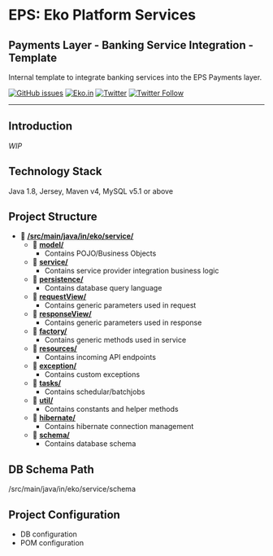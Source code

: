 # EPS: Eko Platform Services
## Payments Layer - Banking Service Integration - Template
Internal template to integrate banking services into the EPS Payments layer.

[![GitHub issues](https://img.shields.io/github/issues/ekoindia/aeps-gateway-lib)](https://github.com/ekoindia/aeps-gateway-lib/issues)  <a href="https://eko.in" target="_blank">![Eko.in](https://img.shields.io/badge/Develop%20with-Eko.in-brightgreen)</a>
<a href="https://twitter.com/intent/tweet?text=Wow:&url=https%3A%2F%2Fgithub.com%2Fekoindia%2Faeps-gateway-lib" target="_blank"><img alt="Twitter" src="https://img.shields.io/twitter/url?style=social&url=https%3A%2F%2Fgithub.com%2Fekoindia%2Faeps-gateway-lib"></a>
<a href="https://twitter.com/intent/follow?screen_name=ekospeaks" target="_blank">![Twitter Follow](https://img.shields.io/twitter/follow/ekospeaks?label=Follow&style=social)</a>

---

## Introduction
_WIP_


## Technology Stack
Java 1.8, Jersey, Maven v4, MySQL v5.1 or above


## Project Structure
* :open_file_folder: [**/src/main/java/in/eko/service/**](/src/main/java/in/eko/service/)
  * :file_folder: [**model/**](/src/main/java/in/eko/service/model/)
    * Contains POJO/Business Objects
  * :file_folder: [**service/**](/src/main/java/in/eko/service/service/)
    * Contains service provider integration business logic
  * :file_folder: [**persistence/**](/src/main/java/in/eko/service/persistence/)
    * Contains database query language
  * :file_folder: [**requestView/**](/src/main/java/in/eko/service/requestView/)
    * Contains generic parameters used in request
  * :file_folder: [**responseView/**](/src/main/java/in/eko/service/responseView/)
    * Contains generic parameters used in response
  * :file_folder: [**factory/**](/src/main/java/in/eko/service/factory/)
    * Contains generic methods used in service
  * :file_folder: [**resources/**](/src/main/java/in/eko/service/resources/)
    * Contains incoming API endpoints
  * :file_folder: [**exception/**](/src/main/java/in/eko/service/exception/)
    * Contains custom exceptions
  * :file_folder: [**tasks/**](/src/main/java/in/eko/service/tasks/)
    * Contains schedular/batchjobs
  * :file_folder: [**util/**](/src/main/java/in/eko/service/util/)
    * Contains constants and helper methods
  * :file_folder: [**hibernate/**](/src/main/java/in/eko/service/hibernate/)
    * Contains hibernate connection management
  * :file_folder: [**schema/**](/src/main/java/in/eko/service/schema/)
    * Contains database schema

## DB Schema Path
/src/main/java/in/eko/service/schema


## Project Configuration
* DB configuration
* POM configuration
